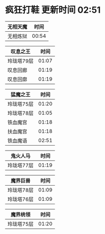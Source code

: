 # 疯狂打鞋 更新时间 02:51

| 无相天魔   | 时间    |
|--------|-------|
| 无相炼狱 | 00:54 |

| 叹息之王   | 时间    |
|--------|-------|
| 玲珑塔79层 | 01:07 |
| 叹息回廊 | 01:19 |
| 叹息回廓 | 01:19 |

| 猛魔之王   | 时间    |
|--------|-------|
| 玲珑塔75层 | 01:20 |
| 玲珑塔78层 | 01:05 |
| 铁血魔宫 | 01:18 |
| 扶血魔宫 | 01:18 |
| 铁血魔语 | 02:51 |

| 鬼火人马   | 时间    |
|--------|-------|
| 玲珑塔77层 | 01:19 |

| 魔界巨兽   | 时间    |
|--------|-------|
| 玲珑塔78层 | 01:09 |
| 玲珑塔76层 | 01:09 |

| 魔界统领   | 时间    |
|--------|-------|
| 玲珑塔75层 | 01:20 |
